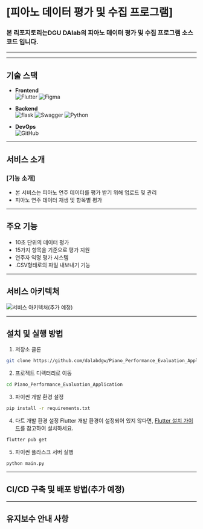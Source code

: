 # [**피아노 데이터 평가 및 수집 프로그램**]

### 본 리포지토리는DGU DAlab의 피아노 데이터 평가 및 수집 프로그램 소스 코드 입니다.
---
---

## 기술 스택

- **Frontend**  
  ![Flutter](https://img.shields.io/badge/flutter-02569B?style=for-the-badge&logo=flutter&logoColor=white)  ![Figma](https://img.shields.io/badge/-Figma-F24E1E?logo=figma&logoColor=white)

- **Backend**  
  ![flask](https://img.shields.io/badge/-flask-092E20?logo=flask&logoColor=white)  ![Swagger](https://img.shields.io/badge/-Swagger-85EA2D?logo=swagger&logoColor=black)  ![Python](https://img.shields.io/badge/-Python-3776AB?logo=python&logoColor=white)

- **DevOps**  
  ![GitHub](https://img.shields.io/badge/-GitHub-181717?logo=github&logoColor=white)
---

## 서비스 소개

### [**기능 소개**]
- 본 서비스는 피아노 연주 데이터를 평가 받기 위해 업로드 및 관리
- 피아노 연주 데이터 재생 및 항목별 평가

---

## 주요 기능

- 10초 단위의 데이터 평가
- 15가지 항목을 기준으로 평가 지원
- 연주자 익명 평가 시스템
- .CSV형태로의 파일 내보내기 기능

---

## 서비스 아키텍처

![서비스 아키텍처(추가 예정)](./System_Architecture.png)

---


## 설치 및 실행 방법

1. 저장소 클론

```bash
git clone https://github.com/dalabdgw/Piano_Performance_Evaluation_Application.git
```

2. 프로젝트 디렉터리로 이동

```bash
cd Piano_Performance_Evaluation_Application
```

3. 파이썬 개발 환경 설정
```bash
pip install -r requirements.txt
```

4. 다트 개발 환경 설정
Flutter 개발 환경이 설정되어 있지 않다면, [Flutter 설치 가이드](https://dart-ko.dev/)를 참고하여 설치하세요.

```bash
flutter pub get
```

5. 파이썬 플라스크 서버 실행

```bash
python main.py
```


---

## CI/CD 구축 및 배포 방법(추가 예정)

---

## 유지보수 안내 사항



